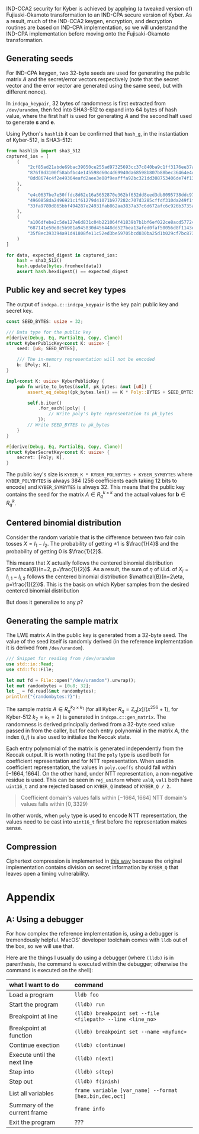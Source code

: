 IND-CCA2 security for Kyber is achieved by applying (a tweaked version of) Fujiaski-Okamoto transformation to an IND-CPA secure version of Kyber. As a result, much of the IND-CCA2 keygen, encryption, and decryption routines are based on IND-CPA implementation, so we will understand the IND-CPA implementation before moving onto the Fujisaki-Okamoto transformation.

## Generating seeds
For IND-CPA keygen, two 32-byte seeds are used for generating the public matrix $A$ and the secret/error vectors respectively (note that the secret vector and the error vector are generated using the same seed, but with different nonce).

In `indcpa_keypair`, 32 bytes of randomness is first extracted from `/dev/urandom`, then fed into SHA3-512 to expand into 64 bytes of hash value, where the first half is used for generating $A$ and the second half used to generate $\mathbf{s}$ and $\mathbf{e}$.

Using Python's `hashlib` it can be confirmed that `hash_g`, in the instantiation of Kyber-512, is SHA3-512:

```python
from hashlib import sha3_512
captured_ios = [
    (
        "2cf85ad21abde69bac39050ce255ad97325693cc37c840ba9c1ff3176ee37a34",
        "876f8d3100f58abfbc4e145598d60c4d69940da68598b807b88bec36464e44e6"\
        "8dd8674c4f2e49364eafd2aee3e08f9eafffa92bc321dd308753406de74f138e"
    ),
    (
        "e4c0637be7e50ffdc8d62e16a5652870e362bf652dd8eed3db8095738ddc97fa",
        "4960858da2496921c1f61279d41071b977282c707d3285cffdf310da249f1f7f"\
        "33fa9789d865bbf494287e24931fab862aa3837a37c6d672afc6c926b3735aa7"
    ),
    (
        "a106dfebe2c5de127e6d831c04b221064f41839b7b1bf6ef022ce8acd57724ad",
        "687141e50e8c5b981a945830d456448dd527bea13afed0faf50056d8f1143e1c"\
        "35f8ec393394a91d41808fe11c52ed3be59705bcd030ba25d1b029cf7bc87357"
    )
]

for data, expected_digest in captured_ios:
    hash = sha3_512()
    hash.update(bytes.fromhex(data))
    assert hash.hexdigest() == expected_digest
```


## Public key and secret key types
The output of `indcpa.c::indcpa_keypair` is the key pair: public key and secret key.

```rust
const SEED_BYTES: usize = 32;

/// Data type for the public key
#[derive(Debug, Eq, PartialEq, Copy, Clone)]
struct KyberPublicKey<const K: usize> {
    seed: [u8; SEED_BYTES],

    /// The in-memory representation will not be encoded
    b: [Poly; K],
}

impl<const K: usize> KyberPublicKey {
    pub fn write_to_bytes(&self, pk_bytes: &mut [u8]) {
        assert_eq_debug!(pk_bytes.len() == K * Poly::BYTES + SEED_BYTES);

        self.b.iter()
            .for_each(|poly| {
                // Write poly's byte representation to pk_bytes
            });
        // Write SEED_BYTES to pk_bytes
    }
}

#[derive(Debug, Eq, PartialEq, Copy, Clone)]
struct KyberSecretKey<const K: usize> {
    secret: [Poly; K],
}
```

The public key's size is `KYBER_K * KYBER_POLYBYTES + KYBER_SYMBYTES` where `KYBER_POLYBYTES` is always 384 (256 coefficients each taking 12 bits to encode) and `KYBER_SYMBYTES` is always 32. This means that the public key contains the seed for the matrix $A \in R_q^{k \times k}$ and the actual values for $\mathbf{b} \in R_q^k$.

## Centered binomial distribution
Consider the random variable that is the difference between two fair coin tosses $X = I_1 - I_2$. The probability of getting $\pm 1$ is $\frac{1}{4}$ and the probability of getting 0 is $\frac{1}{2}$.

This means that $X$ actually follows the centered binomial distribution $\mathcal{B}(n=2, p=\frac{1}{2})$. As a result, the sum of $\eta$ of i.i.d. of $X_i = I_{i, 1} - I_{i, 2}$ follows the centered binomial distribution $\mathcal{B}(n=2\eta, p=\frac{1}{2})$. This is the basis on which Kyber samples from the desired centered binomial distribution

But does it generalize to any $p$?

## Generating the sample matrix
The LWE matrix $A$ in the public key is generated from a 32-byte seed. The value of the seed itself is randomly derived (in the reference implementation it is derived from `/dev/urandom`).

```rust
/// Snippet for reading from /dev/urandom
use std::io::Read;
use std::fs::File;

let mut fd = File::open("/dev/urandom").unwrap();
let mut randombytes = [0u8; 32];
let _ = fd.read(&mut randombytes);
println!("{randombytes:?}");
```

The sample matrix $A \in R_q^{k_2 \times k_1}$ (for all Kyber $R_q = \mathbb{Z}_q[x] / \langle x^{256} + 1 \rangle$, for Kyber-512 $k_2 = k_1 = 2$) is generated in `indcpa.c::gen_matrix`. The randomness is derived principally derived from a 32-byte seed value passed in from the caller, but for each entry polynomial in the matrix $A$, the index $(i, j)$ is also used to initialize the Keccak state.

Each entry polynomial of the matrix is generated independently from the Keccak output. It is worth noting that the `poly` type is used both for coefficient representation and for NTT representation. When used in coefficient representation, the values in `poly.coeffs` should fall within $[-1664, 1664]$. On the other hand, under NTT representation, a non-negative residue is used. This can be seen in `rej_uniform` where `val0`, `val1` both have `uint16_t` and are rejected based on `KYBER_Q` instead of `KYBER_Q / 2`.

> Coefficient domain's values falls within $[-1664, 1664]$
> NTT domain's values falls within $[0, 3329)$

In other words, when `poly` type is used to encode NTT representation, the values need to be cast into `uint16_t` first before the representation makes sense.

## Compression
Ciphertext compression is implemented in [this way](https://github.com/pq-crystals/kyber/commit/272125f) because the original implementation contains division on secret information by `KYBER_Q` that leaves open a timing vulnerability.

# Appendix
## A: Using a debugger
For how complex the reference implementation is, using a debugger is tremendously helpful. MacOS' developer toolchain comes with `lldb` out of the box, so we will use that.

Here are the things I usually do using a debugger (where `(lldb)` is in parenthesis, the command is executed within the debugger; otherwise the command is executed on the shell):

|what I want to do|command|
|:--|:--|
|Load a program|`lldb foo`|
|Start the program|`(lldb) run`|
|Breakpoint at line|`(lldb) breakpoint set --file <filepath> --line <line_no>`|
|Breakpoint at function|`(lldb) breakpoint set --name <myfunc>`|
|Continue exection|`(lldb) c(ontinue)`|
|Execute until the next line|`(lldb) n(ext)`|
|Step into|`(lldb) s(tep)`|
|Step out|`(lldb) f(inish)`|
|List all variables|`frame variable [var_name] --format [hex,bin,dec,oct]`|
|Summary of the current frame|`frame info`|
|Exit the program|???|
